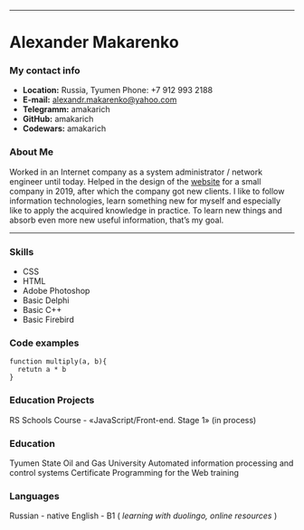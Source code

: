 ***
# __Alexander Makarenko__

### My contact info
* **Location:** Russia, Tyumen Phone: +7 912 993 2188
* **E-mail:** alexandr.makarenko@yahoo.com 
* **Telegramm:** amakarich 
* **GitHub:** amakarich 
* **Codewars:** amakarich

### About Me
Worked in an Internet company as a system administrator / network engineer until today. Helped in the design of the [website](adrenalin72.pro "site") for a small company in 2019, after which the company got new clients. I like to follow information technologies, learn something new for myself and especially like to apply the acquired knowledge in practice. To learn new things and absorb even more new useful information, that’s my goal. 

***

### Skills
* CSS
* HTML
* Adobe Photoshop
* Basic Delphi
* Basic C++
* Basic Firebird

### Code examples

``` 
function multiply(a, b){
  retutn a * b
} 
```

### Education Projects
RS Schools Course - «JavaScript/Front-end. Stage 1» (in process)

### Education
Tyumen State Oil and Gas University Automated information processing and control systems
Certificate Programming for the Web training

### Languages
Russian - native
English - B1 ( *learning with duolingo, online resources* )